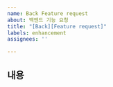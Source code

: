 ```yaml
---
name: Back Feature request
about: 백엔드 기능 요청
title: "[Back][Feature request]"
labels: enhancement
assignees: ''

---
```


## 내용

